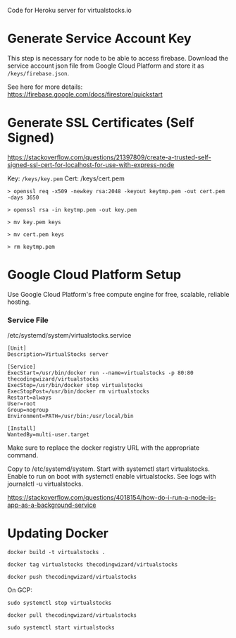Code for Heroku server for virtualstocks.io

# Generate Service Account Key
This step is necessary for node to be able to access firebase.
Download the service account json file from Google Cloud Platform and store it as `/keys/firebase.json`.

See here for more details: https://firebase.google.com/docs/firestore/quickstart

# Generate SSL Certificates (Self Signed)
https://stackoverflow.com/questions/21397809/create-a-trusted-self-signed-ssl-cert-for-localhost-for-use-with-express-node

Key: `/keys/key.pem`
Cert: /keys/cert.pem

```
> openssl req -x509 -newkey rsa:2048 -keyout keytmp.pem -out cert.pem -days 3650

> openssl rsa -in keytmp.pem -out key.pem

> mv key.pem keys

> mv cert.pem keys

> rm keytmp.pem
```

# Google Cloud Platform Setup
Use Google Cloud Platform's free compute engine for free, scalable, reliable hosting.

### Service File
/etc/systemd/system/virtualstocks.service
```
[Unit]
Description=VirtualStocks server

[Service]
ExecStart=/usr/bin/docker run --name=virtualstocks -p 80:80 thecodingwizard/virtualstocks
ExecStop=/usr/bin/docker stop virtualstocks
ExecStopPost=/usr/bin/docker rm virtualstocks
Restart=always
User=root
Group=nogroup  
Environment=PATH=/usr/bin:/usr/local/bin

[Install]
WantedBy=multi-user.target
```

Make sure to replace the docker registry URL with the appropriate command.

Copy to /etc/systemd/system. Start with systemctl start virtualstocks. Enable to run on boot with systemctl enable virtualstocks. See logs with journalctl -u virtualstocks.

https://stackoverflow.com/questions/4018154/how-do-i-run-a-node-js-app-as-a-background-service

# Updating Docker
```
docker build -t virtualstocks .

docker tag virtualstocks thecodingwizard/virtualstocks

docker push thecodingwizard/virtualstocks
```

On GCP:
```
sudo systemctl stop virtualstocks

docker pull thecodingwizard/virtualstocks

sudo systemctl start virtualstocks
```